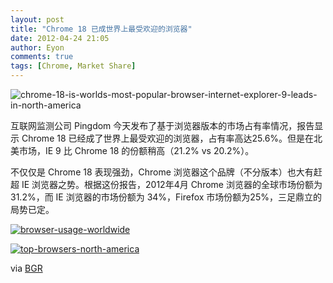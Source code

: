 ```yaml
---
layout: post
title: "Chrome 18 已成世界上最受欢迎的浏览器"
date: 2012-04-24 21:05
author: Eyon
comments: true
tags: [Chrome, Market Share]
---
```

![](http://chromipic.b0.upaiyun.com/uploads/2012/04/chrome-18-is-worlds-most-popular-browser-internet-explorer-9-leads-in-north-america-550x412.jpg "chrome-18-is-worlds-most-popular-browser-internet-explorer-9-leads-in-north-america")

互联网监测公司 Pingdom 今天发布了基于浏览器版本的市场占有率情况，报告显示 Chrome 18 已经成了世界上最受欢迎的浏览器，占有率高达25.6%。但是在北美市场，IE 9 比 Chrome 18 的份额稍高（21.2% vs 20.2%）。

不仅仅是 Chrome 18 表现强劲，Chrome 浏览器这个品牌（不分版本）也大有赶超 IE 浏览器之势。根据这份报告，2012年4月 Chrome 浏览器的全球市场份额为 31.2%，而 IE 浏览器的市场份额为 34%，Firefox 市场份额为25%，三足鼎立的局势已定。

<a href="http://chromipic.b0.upaiyun.com/uploads/2012/04/browser-usage-worldwide.jpeg">![](http://chromipic.b0.upaiyun.com/uploads/2012/04/browser-usage-worldwide-550x412.jpg "browser-usage-worldwide")</a>

<a href="http://chromipic.b0.upaiyun.com/uploads/2012/04/top-browsers-north-america.jpeg">![](http://chromipic.b0.upaiyun.com/uploads/2012/04/top-browsers-north-america-550x412.jpg "top-browsers-north-america")</a>

via [BGR](http://www.bgr.com/2012/04/23/chrome-18-is-worlds-most-popular-browser-internet-explorer-9-leads-in-north-america/)


